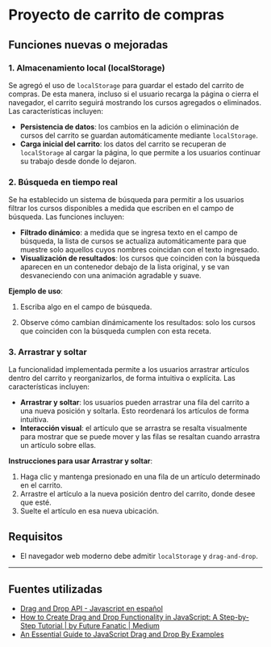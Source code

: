 # Proyecto de carrito de compras

## Funciones nuevas o mejoradas

### 1. Almacenamiento local (localStorage)

Se agregó el uso de `localStorage` para guardar el estado del carrito de compras. De esta manera, incluso si el usuario recarga la página o cierra el navegador, el carrito seguirá mostrando los cursos agregados o eliminados. Las características incluyen:

- **Persistencia de datos**: los cambios en la adición o eliminación de cursos del carrito se guardan automáticamente mediante `localStorage`.
- **Carga inicial del carrito**: los datos del carrito se recuperan de `localStorage` al cargar la página, lo que permite a los usuarios continuar su trabajo desde donde lo dejaron.

### 2. Búsqueda en tiempo real

Se ha establecido un sistema de búsqueda para permitir a los usuarios filtrar los cursos disponibles a medida que escriben en el campo de búsqueda. Las funciones incluyen:

- **Filtrado dinámico**: a medida que se ingresa texto en el campo de búsqueda, la lista de cursos se actualiza automáticamente para que muestre solo aquellos cuyos nombres coincidan con el texto ingresado.
- **Visualización de resultados**: los cursos que coinciden con la búsqueda aparecen en un contenedor debajo de la lista original, y se van desvaneciendo con una animación agradable y suave.

**Ejemplo de uso**:

1. Escriba algo en el campo de búsqueda.

2. Observe cómo cambian dinámicamente los resultados: solo los cursos que coinciden con la búsqueda cumplen con esta receta.

### 3. Arrastrar y soltar

La funcionalidad implementada permite a los usuarios arrastrar artículos dentro del carrito y reorganizarlos, de forma intuitiva o explícita. Las características incluyen:

- **Arrastrar y soltar**: los usuarios pueden arrastrar una fila del carrito a una nueva posición y soltarla. Esto reordenará los artículos de forma intuitiva.
- **Interacción visual**: el artículo que se arrastra se resalta visualmente para mostrar que se puede mover y las filas se resaltan cuando arrastra un artículo sobre ellas.

**Instrucciones para usar Arrastrar y soltar**:

1. Haga clic y mantenga presionado en una fila de un artículo determinado en el carrito.
2. Arrastre el artículo a la nueva posición dentro del carrito, donde desee que esté.
3. Suelte el artículo en esa nueva ubicación.

## Requisitos

- El navegador web moderno debe admitir `localStorage` y `drag-and-drop`.

---

## Fuentes utilizadas

- [Drag and Drop API - Javascript en español](https://lenguajejs.com/javascript/web-apis/drag-and-drop/)
- [How to Create Drag and Drop Functionality in JavaScript: A Step-by-Step Tutorial | by Future Fanatic | Medium](https://medium.com/@future_fanatic/how-to-create-drag-and-drop-functionality-in-javascript-a-step-by-step-tutorial-8ea236ef9416)
- [An Essential Guide to JavaScript Drag and Drop By Examples](https://www.javascripttutorial.net/web-apis/javascript-drag-and-drop/)
